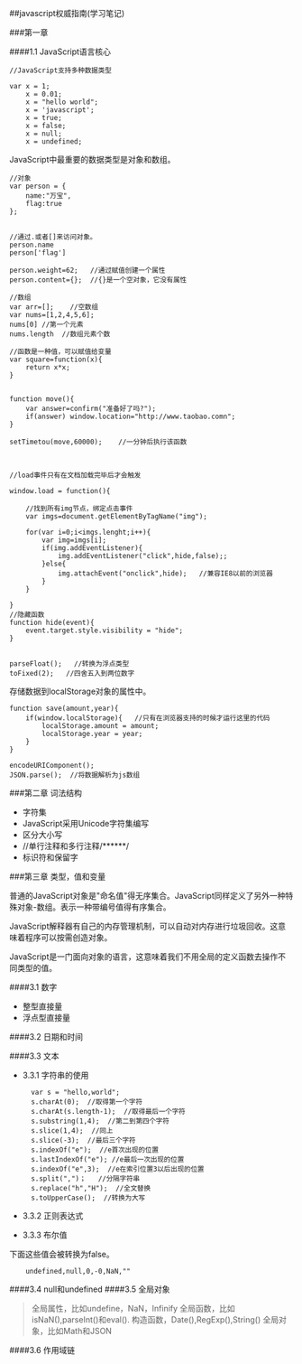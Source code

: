 ##javascript权威指南(学习笔记)

###第一章

####1.1 JavaScript语言核心
	
	//JavaScript支持多种数据类型

	var x = 1;  
	    x = 0.01;
		x = "hello world";
		x = 'javascript';
		x = true;
		x = false;
		x = null;
		x = undefined;
		
JavaScript中最重要的数据类型是对象和数组。

	//对象
	var person = {
		name:"万宝",
		flag:true
	};


	//通过.或者[]来访问对象。
	person.name
	person['flag']
	
	person.weight=62;   //通过赋值创建一个属性
	person.content={};	//{}是一个空对象，它没有属性
	
	//数组
	var arr=[];    //空数组
	var nums=[1,2,4,5,6];
	nums[0] //第一个元素
	nums.length  //数组元素个数

	//函数是一种值，可以赋值给变量
	var square=function(x){
		return x*x;
	}


	function move(){
		var answer=confirm("准备好了吗?");
		if(answer) window.location="http://www.taobao.comn";
	}

	setTimetou(move,60000);    //一分钟后执行该函数

	

	//load事件只有在文档加载完毕后才会触发
	
	window.load = function(){

		//找到所有img节点，绑定点击事件
		var imgs=document.getElementByTagName("img");	
		
		for(var i=0;i<imgs.lenght;i++){
			var img=imgs[i];
			if(img.addEventListener){
				img.addEventListener("click",hide,false);;
			}else{
				img.attachEvent("onclick",hide);   //兼容IE8以前的浏览器
			}
		}		
		
	}
	//隐藏函数
	function hide(event){
		event.target.style.visibility = "hide";
	}
	
	
	parseFloat();	//转换为浮点类型
	toFixed(2);   //四舍五入到两位数字
	

存储数据到localStorage对象的属性中。

	function save(amount,year){
		if(window.localStorage){   //只有在浏览器支持的时候才运行这里的代码
			localStorage.amount = amount;
			localStorage.year = year;
		}
	}

	encodeURIComponent();
	JSON.parse();  //将数据解析为js数组

	
###第二章 词法结构

- 字符集
- JavaScript采用Unicode字符集编写
- 区分大小写
- //单行注释和多行注释/******/
- 标识符和保留字

###第三章 类型，值和变量

普通的JavaScript对象是"命名值"得无序集合。JavaScript同样定义了另外一种特殊对象-数组。表示一种带编号值得有序集合。

JavaScript解释器有自己的内存管理机制，可以自动对内存进行垃圾回收。这意味着程序可以按需创造对象。

JavaScript是一门面向对象的语言，这意味着我们不用全局的定义函数去操作不同类型的值。

####3.1 数字

- 整型直接量
- 浮点型直接量

####3.2 日期和时间

####3.3 文本

- 3.3.1 字符串的使用


    	var s = "hello,world";
    	s.charAt(0);  //取得第一个字符
    	s.charAt(s.length-1);  //取得最后一个字符
    	s.substring(1,4);  //第二到第四个字符
		s.slice(1,4);  //同上
		s.slice(-3);  //最后三个字符
		s.indexOf("e");  //e首次出现的位置
		s.lastIndexOf("e"); //e最后一次出现的位置
		s.indexOf("e",3);  //e在索引位置3以后出现的位置
		s.split(",")；   //分隔字符串
		s.replace("h","H");  //全文替换
		s.toUpperCase();  //转换为大写

- 3.3.2 正则表达式

- 3.3.3 布尔值
	
下面这些值会被转换为false。
		
		undefined,null,0,-0,NaN,""	

####3.4 null和undefined
####3.5 全局对象
>全局属性，比如undefine，NaN，Infinify
>全局函数，比如isNaN(),parseInt()和eval().
>构造函数，Date(),RegExp(),String()
>全局对象，比如Math和JSON

####3.6 作用域链